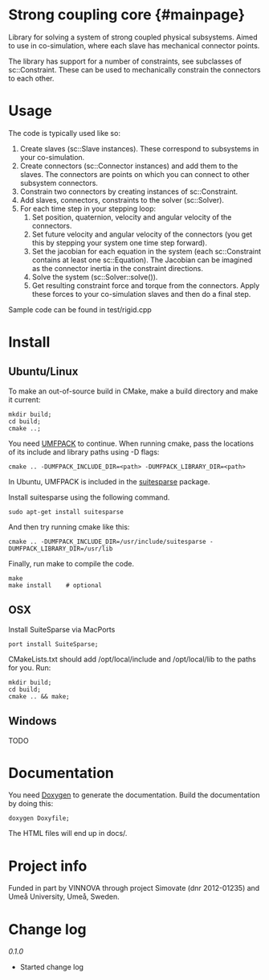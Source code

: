 Strong coupling core                                                 {#mainpage}
====================

Library for solving a system of strong coupled physical subsystems. Aimed to use
in co-simulation, where each slave has mechanical connector points.

The library has support for a number of constraints, see subclasses of
sc::Constraint. These can be used to mechanically constrain the connectors
to each other.

# Usage

The code is typically used like so:

1.  Create slaves (sc::Slave instances). These correspond to subsystems in your
    co-simulation.
2.  Create connectors (sc::Connector instances) and add them to the slaves. The
    connectors are points on which you can connect to other subsystem connectors.
3.  Constrain two connectors by creating instances of sc::Constraint.
4.  Add slaves, connectors, constraints to the solver (sc::Solver).
5.  For each time step in your stepping loop:
    1.  Set position, quaternion, velocity and angular velocity of the connectors.
    2.  Set future velocity and angular velocity of the connectors (you get this
        by stepping your system one time step forward).
    3.  Set the jacobian for each equation in the system (each sc::Constraint
        contains at least one sc::Equation). The Jacobian can be imagined as the
        connector inertia in the constraint directions.
    4.  Solve the system (sc::Solver::solve()).
    5.  Get resulting constraint force and torque from the connectors. Apply
        these forces to your co-simulation slaves and then do a final step.

Sample code can be found in test/rigid.cpp

# Install

## Ubuntu/Linux

To make an out-of-source build in CMake, make a build directory and make it current:

    mkdir build;
    cd build;
    cmake ..;

You need [UMFPACK](http://www.cise.ufl.edu/research/sparse/umfpack/) to continue.
When running cmake, pass the locations of its include and library paths using -D
flags:

    cmake .. -DUMFPACK_INCLUDE_DIR=<path> -DUMFPACK_LIBRARY_DIR=<path>

In Ubuntu, UMFPACK is included in the
[suitesparse](https://launchpad.net/ubuntu/+source/suitesparse) package.

Install suitesparse using the following command.

    sudo apt-get install suitesparse

And then try running cmake like this:

    cmake .. -DUMFPACK_INCLUDE_DIR=/usr/include/suitesparse -DUMFPACK_LIBRARY_DIR=/usr/lib

Finally, run make to compile the code.

    make
    make install    # optional

## OSX
Install SuiteSparse via MacPorts

    port install SuiteSparse;

CMakeLists.txt should add /opt/local/include and /opt/local/lib to the paths for you. Run:

    mkdir build;
    cd build;
    cmake .. && make;

## Windows
TODO

# Documentation

You need [Doxygen](http://www.stack.nl/~dimitri/doxygen/) to generate the
documentation. Build the documentation by doing this:

    doxygen Doxyfile;

The HTML files will end up in docs/.

# Project info
Funded in part by VINNOVA through project Simovate (dnr 2012-01235) and Umeå University, Umeå, Sweden.

# Change log

*0.1.0*
* Started change log
